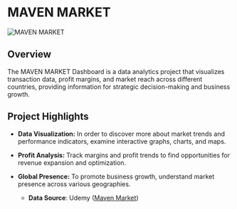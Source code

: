 # MAVEN MARKET

![MAVEN MARKET](https://i.imgur.com/0zTVlgB.png)

## Overview

The MAVEN MARKET Dashboard is a data analytics project that visualizes transaction data, profit margins, and market reach across different countries, providing information for strategic decision-making and business growth.

## Project Highlights

- **Data Visualization:** In order to discover more about market trends and performance indicators, examine interactive graphs, charts, and maps.
  
- **Profit Analysis:** Track margins and profit trends to find opportunities for revenue expansion and optimization.

-  **Global Presence:** To promote business growth, understand market presence across various geographies.

    - **Data Source**: Udemy ([Maven Market](https://www.udemy.com/course/microsoft-power-bi-up-running-with-power-bi-desktop/?couponCode=LEADERSALE24A))
